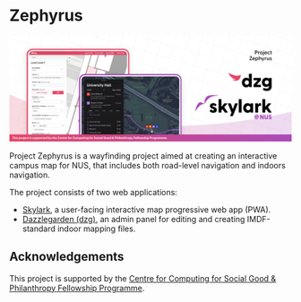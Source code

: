 # Zephyrus

![banner](./docs/assets/banner-zephyrus.png)

Project Zephyrus is a wayfinding project aimed at creating an interactive campus map for NUS, that includes both road-level navigation and indoors navigation.

The project consists of two web applications:

- [Skylark](./skylark/README.md), a user-facing interactive map progressive web app (PWA).
- [Dazzlegarden (dzg)](./dazzlegarden/README.md), an admin panel for editing and creating IMDF-standard indoor mapping files.

## Acknowledgements

This project is supported by the [Centre for Computing for Social Good & Philanthropy Fellowship Programme](https://www.ccsgp.comp.nus.edu.sg/fellowship-programme).